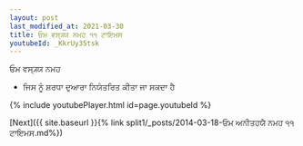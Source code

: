 ```yaml
---
layout: post
last_modified_at: 2021-03-30
title: ਓਮ ਵਸ੍ਯ੍ਯ ਨਮਹ ੧੧ ਟਾਇਮਸ
youtubeId: _KkrUy35tsk
---
```

 
 
 ਓਮ ਵਸ੍ਯ੍ਯ ਨਮਹ  
 
 -  ਜਿਸ ਨੂੰ ਸ਼ਰਧਾ ਦੁਆਰਾ ਨਿਯੰਤਰਿਤ ਕੀਤਾ ਜਾ ਸਕਦਾ ਹੈ 
 
  
 
  
 
 
 
 
 
 


{% include youtubePlayer.html id=page.youtubeId %}
 
[Next]({{ site.baseurl }}{% link  split1/_posts/2014-03-18-ਓਮ ਅਨੀਤਹਯੈ ਨਮਹ ੧੧ ਟਾਇਮਸ.md%})
 
